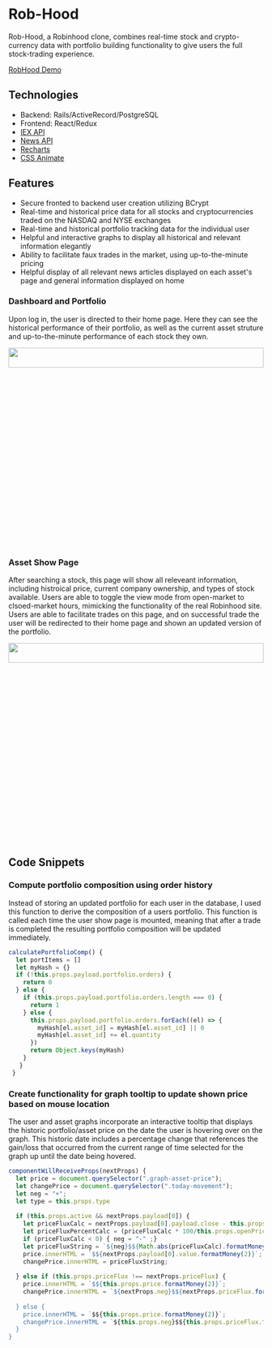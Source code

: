 # Rob-Hood

Rob-Hood, a Robinhood clone, combines real-time stock and crypto-currency data with portfolio building functionality to give users the full stock-trading experience.

[RobHood Demo](https://rob-hood.herokuapp.com/#/)

## Technologies

+ Backend: Rails/ActiveRecord/PostgreSQL
+ Frontend: React/Redux
+ [IEX API](https://iextrading.com/developer/docs/)
+ [News API](https://newsapi.org/docs)
+ [Recharts](http://recharts.org/en-US/)
+ [CSS Animate](https://daneden.github.io/animate.css/)

## Features 

+ Secure fronted to backend user creation utilizing BCrypt
+ Real-time and historical price data for all stocks and cryptocurrencies traded on the NASDAQ and NYSE exchanges
+ Real-time and historical portfolio tracking data for the individual user
+ Helpful and interactive graphs to display all historical and relevant information elegantly
+ Ability to facilitate faux trades in the market, using up-to-the-minute pricing
+ Helpful display of all relevant news articles displayed on each asset's page and general information displayed on home

### Dashboard and Portfolio
Upon log in, the user is directed to their home page. Here they can see the historical performance of their portfolio, as well as the current asset struture and up-to-the-minute performance of each stock they own.


<img src="https://github.com/NickEcton/RobHood/blob/master/UserHomePageGif.gif" width="100%" height="10%" />

### Asset Show Page
After searching a stock, this page will show all releveant information, including histroical price, current company ownership, and types of stock available. Users are able to toggle the view mode from open-market to clsoed-market hours, mimicking the functionality of the real Robinhood site. Users are able to facilitate trades on this page, and on successful trade the user will be redirected to their home page and shown an updated version of the portfolio.

<img src="https://github.com/NickEcton/RobHood/blob/master/AssetShowPage2.gif" width="100%" height="10%" />

## Code Snippets

### Compute portfolio composition using order history

Instead of storing an updated portfolio for each user in the database, I used this function to derive the composition of a users portfolio. This function is called each time the user show page is mounted, meaning that after a trade is completed the resulting portfolio composition will be updated immediately.

```javascript
calculatePortfolioComp() {
  let portItems = []
  let myHash = {}
  if (!this.props.payload.portfolio.orders) {
    return 0
  } else {
    if (this.props.payload.portfolio.orders.length === 0) {
      return 1
    } else {
      this.props.payload.portfolio.orders.forEach((el) => {
        myHash[el.asset_id] = myHash[el.asset_id] || 0
        myHash[el.asset_id] += el.quantity
      })
      return Object.keys(myHash)
    }
   }
 }

```

### Create functionality for graph tooltip to update shown price based on mouse location

The user and asset graphs incorporate an interactive tooltip that displays the historic portfolio/asset price on the date the user is hovering over on the graph. This historic date includes a percentage change that references the gain/loss that occurred from the current range of time selected for the graph up until the date being hovered.

```javascript 
componentWillReceiveProps(nextProps) {
  let price = document.querySelector(".graph-asset-price");
  let changePrice = document.querySelector(".today-movement");
  let neg = "+";
  let type = this.props.type
  
  if (this.props.active && nextProps.payload[0]) {
    let priceFluxCalc = nextProps.payload[0].payload.close - this.props.openPrice;
    let priceFluxPercentCalc = (priceFluxCalc * 100/this.props.openPrice);
    if (priceFluxCalc < 0) { neg = "-" ;}
    let priceFluxString = `${neg}$${Math.abs(priceFluxCalc).formatMoney(2)} (${priceFluxPercentCalc.formatMoney(2)}%)`
    price.innerHTML = `$${nextProps.payload[0].value.formatMoney(2)}`;
    changePrice.innerHTML = priceFluxString;
    
  } else if (this.props.priceFlux !== nextProps.priceFlux) {
    price.innerHTML = `$${this.props.price.formatMoney(2)}`;
    changePrice.innerHTML = `${nextProps.neg}$${nextProps.priceFlux.formatMoney(2) (${nextProps.priceFluxPercent.formatMoney(2)}%)`;
    
  } else {
    price.innerHTML = `$${this.props.price.formatMoney(2)}`;
    changePrice.innerHTML = `${this.props.neg}$${this.props.priceFlux.formatMoney(2)} (${this.props.priceFluxPercent.formatMoney(2)}%)`
  }
}
```

